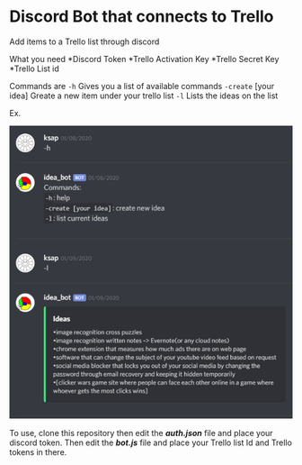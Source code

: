 # Discord Bot that connects to Trello


Add items to a Trello list through discord

What you need
*Discord Token 
*Trello Activation Key
*Trello Secret Key
*Trello List id

Commands are 
`-h` Gives you a list of available commands
`-create` [your idea] Greate a new item under your trello list
`-l` Lists the ideas on the list

Ex.

![alt-text](example.png)



To use, clone this repository then edit the ***auth.json*** file and place your discord token. Then edit the ***bot.js*** file and place your Trello list Id and Trello tokens in there.
